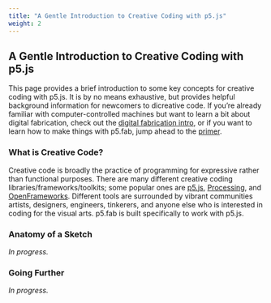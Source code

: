 ```yaml
---
title: "A Gentle Introduction to Creative Coding with p5.js"
weight: 2
---
```


## A Gentle Introduction to Creative Coding with p5.js
This page provides a brief introduction to some key concepts for creative coding with p5.js. It is by no means exhaustive, but provides helpful background information for newcomers to dicreative code. If you’re already familiar with computer-controlled machines but want to learn a bit about digital fabrication, check out the <a href="../dfab-intro">digital fabrication intro</a>, or if you want to learn how to make things with <span class="fab">p5.fab</span>, jump ahead to the <a href="../p5fab-primer">primer</a>.



### What is Creative Code?
Creative code is broadly the practice of programming for expressive rather than functional purposes. There are many different creative coding libraries/frameworks/toolkits; some popular ones are <a href="https://p5js.org/">p5.js</a>, <a href="https://processing.org/">Processing</a>, and <a href="https://openframeworks.cc/">OpenFrameworks</a>. Different tools are surrounded by vibrant communities artists, designers, engineers, tinkerers, and anyone else who is interested in coding for the visual arts. <span class="fab">p5.fab</span> is built specifically to work with p5.js. 

### Anatomy of a Sketch
_In progress._

### Going Further
_In progress._